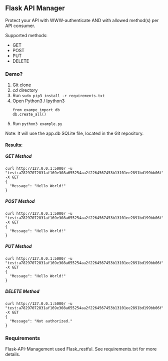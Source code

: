 ## Flask API Manager

Protect your API with WWW-authenticate AND with allowed method(s) per API consumer.

Supported methods:

* GET
* POST
* PUT
* DELETE

### Demo?

1. Git clone <link>
2. _cd_ directory
3. Run ``sudo pip3 install -r requirements.txt``
4. Open Python3 / Ipython3
    ```
    from exampe import db
    db.create_all()
    ```
5. Run ``python3 example.py``

Note: It will use the app.db SQLite file, located in the Git repository.

#### Results:
##### GET Method
```
curl http://127.0.0.1:5000/ -u "test:a78297072831af169e308a655254aa2f2264567453b13101ee2891bd199bb06f" -X GET
{
  "Message": "Hello World!"
}
```

##### POST Method
```
curl http://127.0.0.1:5000/ -u "test:a78297072831af169e308a655254aa2f2264567453b13101ee2891bd199bb06f" -X GET
{
  "Message": "Hello World!"
}
```

##### PUT Method
```
curl http://127.0.0.1:5000/ -u "test:a78297072831af169e308a655254aa2f2264567453b13101ee2891bd199bb06f" -X GET
{
  "Message": "Hello World!"
}
```

##### DELETE Method
```
curl http://127.0.0.1:5000/ -u "test:a78297072831af169e308a655254aa2f2264567453b13101ee2891bd199bb06f" -X GET
{
  "Message": "Not authorized."
}
```

### Requirements

Flask-API-Management used Flask_restful. See requirements.txt for more details.